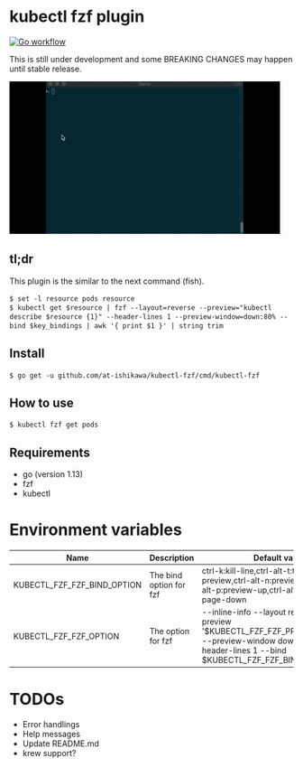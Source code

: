 # kubectl fzf plugin

[![Go workflow](https://github.com/at-ishikawa/kubectl-fzf/workflows/Go/badge.svg)](https://github.com/at-ishikawa/kubectl-fzf)

This is still under development and some BREAKING CHANGES may happen until stable release.


![kubectl-fzf get demo](doc/demo.gif)

## tl;dr
This plugin is the similar to the next command (fish).

```fish
$ set -l resource pods resource
$ kubectl get $resource | fzf --layout=reverse --preview="kubectl describe $resource {1}" --header-lines 1 --preview-window=down:80% --bind $key_bindings | awk '{ print $1 }' | string trim
```

## Install
```shell script
$ go get -u github.com/at-ishikawa/kubectl-fzf/cmd/kubectl-fzf
```

## How to use
```
$ kubectl fzf get pods
```

## Requirements
* go (version 1.13)
* fzf
* kubectl


# Environment variables

| Name  | Description  | Default value  | Variable |  
|---|---|---|---|
| KUBECTL_FZF_FZF_BIND_OPTION  | The bind option for fzf  | ctrl-k:kill-line,ctrl-alt-t:toggle-preview,ctrl-alt-n:preview-down,ctrl-alt-p:preview-up,ctrl-alt-v:preview-page-down  | |
| KUBECTL_FZF_FZF_OPTION  | The option for fzf  | --inline-info --layout reverse --preview '$KUBECTL_FZF_FZF_PREVIEW_OPTION' --preview-window down:70% --header-lines 1 --bind $KUBECTL_FZF_FZF_BIND_OPTION  | $KUBECTL_FZF_FZF_PREVIEW_OPTION is not an environment variable |

# TODOs
* Error handlings
* Help messages
* Update README.md
* krew support?
